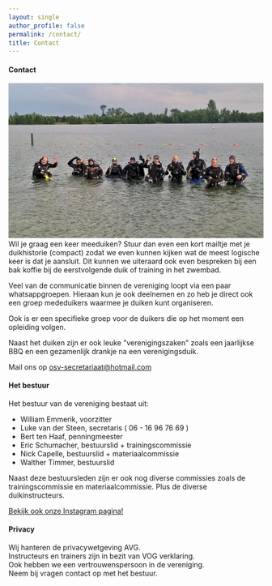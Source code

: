 ```yaml
---
layout: single
author_profile: false
permalink: /contact/
title: Contact
---
```


#### Contact
![OSV Veenendaal](/assets/images/groetjes-osv.jpg)
Wil je graag een keer meeduiken? Stuur dan even een kort mailtje met je duikhistorie (compact) zodat we even kunnen kijken wat de meest logische keer is dat je aansluit. Dit kunnen we uiteraard ook even bespreken bij een bak koffie bij de eerstvolgende duik of training in het zwembad. 

Veel van de communicatie binnen de vereniging loopt via een paar whatsappgroepen. Hieraan kun je ook deelnemen en zo heb je direct ook een groep mededuikers waarmee je duiken kunt organiseren. 

Ook is er een specifieke groep voor de duikers die op het moment een opleiding volgen.  

Naast het duiken zijn er ook leuke "verenigingszaken" zoals een jaarlijkse BBQ en een gezamenlijk drankje na een verenigingsduik. 

Mail ons op [osv-secretariaat@hotmail.com](mailto:osv-secretariaat@hotmail.com)

#### Het bestuur
Het bestuur van de vereniging bestaat uit:

- William Emmerik, voorzitter  
- Luke van der Steen, secretaris ( 06 - 16 96 76 69 )  
- Bert ten Haaf, penningmeester   
- Eric Schumacher, bestuurslid + trainingscommissie  
- Nick Capelle, bestuurslid + materiaalcommissie  
- Walther Timmer, bestuurslid

Naast deze bestuursleden zijn er ook nog diverse commissies zoals de trainingscommissie en materiaalcommissie. Plus de diverse duikinstructeurs.

[Bekijk ook onze Instagram pagina!](https://www.instagram.com/osvveenendaal/)  

#### Privacy  
Wij hanteren de privacywetgeving AVG.  
Instructeurs en trainers zijn in bezit van VOG verklaring.  
Ook hebben we een vertrouwenspersoon in de vereniging.  
Neem bij vragen contact op met het bestuur.  
